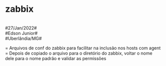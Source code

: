 # zabbix
<br>
#27/Jan/2022#
<br>
#Edson Junior#
<br>
#Uberlândia/MG#
<br>

= Arquivos de conf do zabbix para facilitar na inclusão nos hosts com agent
<br>
= Depois de copiado o arquivo para o diretório do zabbix, voltar o nome dele para o nome padrão e validar as permissões
